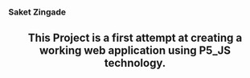 <h3 align="center>
  Hey there!! I'm <a href="https://www.linkedin.com/in/saket-zingade-a74081230/" target="_blank">Saket Zingade</a>
</h3>

<h2 align="center">
  This Project is a first attempt at creating a working web application using P5_JS technology.
</h2> 
